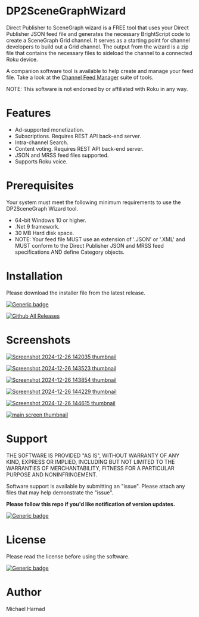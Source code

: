 # DP2SceneGraphWizard
Direct Publisher to SceneGraph wizard is a FREE tool that uses your Direct Publisher JSON feed file and generates the necessary BrightScript code to create a SceneGraph Grid channel.  It serves as a starting point for channel developers to build out a Grid channel.  The output from the wizard is a zip file that contains the necessary files to sideload the channel to a connected Roku device.

A companion software tool is available to help create and manage your feed file.  Take a look at the [Channel Feed Manager](https://github.com/rrirower/Channel-Feed-Manager) suite of tools.

NOTE: This software is not endorsed by or affiliated with Roku in any way.

# Features
* Ad-supported monetization.
* Subscriptions. Requires REST API back-end server.
* Intra-channel Search.
* Content voting.  Requires REST API back-end server.
* JSON and MRSS feed files supported.
* Supports Roku voice.
  
# Prerequisites
Your system must meet the following minimum requirements to use the DP2SceneGraph Wizard tool.
* 64-bit Windows 10 or higher.
* .Net 9 framework.
* 30 MB Hard disk space.
* NOTE: Your feed file MUST use an extension of '.JSON' or '.XML' and MUST conform to the Direct Publisher JSON and MRSS feed specifications AND define Category objects.

# Installation

Please download the installer file from the latest release.

[![Generic badge](https://img.shields.io/badge/Download-Latest-blue.svg)](https://github.com/rrirower/DP2SceneGraphWizard/releases/latest)

[![Github All Releases](https://img.shields.io/github/downloads/rrirower/DP2SceneGraphWizard/total.svg)](https://github.com/rrirower/DP2SceneGraphWizard/releases/latest)

# Screenshots

[![Screenshot 2024-12-26 142035  thumbnail](https://github.com/user-attachments/assets/24ac6baa-3b6b-4963-be08-e7cda6e72e3d)](https://github.com/user-attachments/assets/74714583-0017-4066-8689-c0e146397294)

[![Screenshot 2024-12-26 143523 thumbnail](https://github.com/user-attachments/assets/9afd15b6-c7e8-402d-ad0e-7a90cf22f76a)](https://github.com/user-attachments/assets/94e79aae-4bbf-4554-81ac-6626b65312bd)

[![Screenshot 2024-12-26 143854 thumbnail](https://github.com/user-attachments/assets/02e424d0-45ed-4cb4-b1a8-24cb5430b2d9)](https://github.com/user-attachments/assets/e5d50b9c-2e42-41aa-82c3-20c5292ebc3e)

[![Screenshot 2024-12-26 144229 thumbnail](https://github.com/user-attachments/assets/c94014f9-8067-44d8-b20c-2f9c224a85ab)](https://github.com/user-attachments/assets/8b5594b4-4228-4420-8321-96a5a3365f3b)

[![Screenshot 2024-12-26 144615 thumbnail](https://github.com/user-attachments/assets/a2db5dda-7052-4267-82d9-117109c2d720)](https://github.com/user-attachments/assets/55108e8f-2f56-4afb-b4d5-d63ec1a49612)

[![main screen thumbnail](https://github.com/user-attachments/assets/16266559-8488-48de-a061-86f4183fa9a8)](https://github.com/user-attachments/assets/51f82c95-b066-452c-a313-4902b0d86b9a)




# Support
THE SOFTWARE IS PROVIDED "AS IS", WITHOUT WARRANTY OF ANY KIND, EXPRESS OR IMPLIED, INCLUDING BUT NOT LIMITED TO THE WARRANTIES OF MERCHANTABILITY, FITNESS FOR A PARTICULAR PURPOSE AND NONINFRINGEMENT.

Software support is available by submitting an "issue".  Please attach any files that may help demonstrate the "issue".

**Please follow this repo if you'd like notification of version updates.**

[![Generic badge](https://img.shields.io/badge/Issues-New-green.svg)](https://github.com/rrirower/DP2SceneGraphWizard/issues/new/choose)

# License
Please read the license before using the software.

[![Generic badge](https://img.shields.io/badge/License-EULA-blue.svg)](https://github.com/rrirower/DP2SceneGraphWizard/blob/main/LICENSE)

# Author
Michael Harnad
